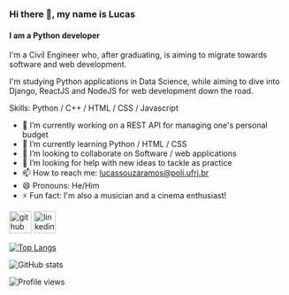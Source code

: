 ### Hi there 👋, my name is Lucas
#### I am a Python developer
I'm a Civil Engineer who, after graduating, is aiming to migrate towards software and web development. 

I'm studying Python applications in Data Science, while aiming to dive into Django, ReactJS and  NodeJS for web development down the road.

Skills: Python / C++ / HTML / CSS / Javascript

- 🔭 I’m currently working on a REST API for managing one's personal budget 
- 🌱 I’m currently learning Python / HTML / CSS 
- 👯 I’m looking to collaborate on Software / web applications 
- 🤔 I’m looking for help with new ideas to tackle as practice 
- 📫 How to reach me: lucassouzaramos@poli.ufrj.br 
- 😄 Pronouns: He/Him 
- ⚡ Fun fact: I'm also a musician and a cinema enthusiast! 


[<img src='https://cdn.jsdelivr.net/npm/simple-icons@3.0.1/icons/github.svg' alt='github' height='40'>](https://github.com/LucasRamos7)  [<img src='https://cdn.jsdelivr.net/npm/simple-icons@3.0.1/icons/linkedin.svg' alt='linkedin' height='40'>](https://www.linkedin.com/in/lucas-ramos-959116203//)  

[![Top Langs](https://github-readme-stats.vercel.app/api/top-langs/?username=LucasRamos7)](https://github.com/anuraghazra/github-readme-stats)

![GitHub stats](https://github-readme-stats.vercel.app/api?username=LucasRamos7&show_icons=true)  

![Profile views](https://gpvc.arturio.dev/LucasRamos7)  
